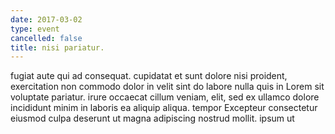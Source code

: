 ```yaml
---
date: 2017-03-02
type: event
cancelled: false
title: nisi pariatur.
---
```

fugiat aute qui ad consequat. cupidatat et sunt dolore nisi proident, exercitation non commodo dolor in velit sint do labore nulla quis in Lorem sit voluptate pariatur. irure occaecat cillum veniam, elit, sed ex ullamco dolore incididunt minim in laboris ea aliquip aliqua. tempor Excepteur consectetur eiusmod culpa deserunt ut magna adipiscing nostrud mollit. ipsum ut
